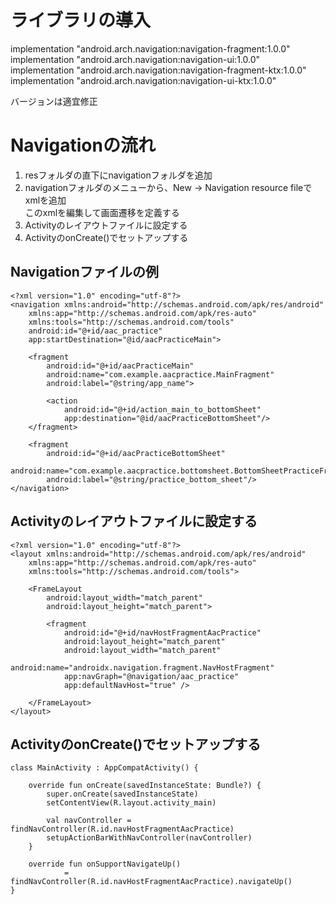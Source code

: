 # ライブラリの導入
implementation "android.arch.navigation:navigation-fragment:1.0.0"  
implementation "android.arch.navigation:navigation-ui:1.0.0"  
implementation "android.arch.navigation:navigation-fragment-ktx:1.0.0"  
implementation "android.arch.navigation:navigation-ui-ktx:1.0.0"  

バージョンは適宜修正

# Navigationの流れ
1. resフォルダの直下にnavigationフォルダを追加
2. navigationフォルダのメニューから、New -> Navigation resource fileでxmlを追加  
このxmlを編集して画面遷移を定義する  
3. Activityのレイアウトファイルに設定する
4. ActivityのonCreate()でセットアップする

## Navigationファイルの例
```
<?xml version="1.0" encoding="utf-8"?>
<navigation xmlns:android="http://schemas.android.com/apk/res/android"
    xmlns:app="http://schemas.android.com/apk/res-auto"
    xmlns:tools="http://schemas.android.com/tools"
    android:id="@+id/aac_practice"
    app:startDestination="@id/aacPracticeMain">

    <fragment
        android:id="@+id/aacPracticeMain"
        android:name="com.example.aacpractice.MainFragment"
        android:label="@string/app_name">

        <action
            android:id="@+id/action_main_to_bottomSheet"
            app:destination="@id/aacPracticeBottomSheet"/>
    </fragment>

    <fragment
        android:id="@+id/aacPracticeBottomSheet"
        android:name="com.example.aacpractice.bottomsheet.BottomSheetPracticeFragment"
        android:label="@string/practice_bottom_sheet"/>
</navigation>
```
## Activityのレイアウトファイルに設定する
```
<?xml version="1.0" encoding="utf-8"?>
<layout xmlns:android="http://schemas.android.com/apk/res/android"
    xmlns:app="http://schemas.android.com/apk/res-auto"
    xmlns:tools="http://schemas.android.com/tools">

    <FrameLayout
        android:layout_width="match_parent"
        android:layout_height="match_parent">

        <fragment
            android:id="@+id/navHostFragmentAacPractice"
            android:layout_height="match_parent"
            android:layout_width="match_parent"
            android:name="androidx.navigation.fragment.NavHostFragment"
            app:navGraph="@navigation/aac_practice"
            app:defaultNavHost="true" />

    </FrameLayout>
</layout>
```
## ActivityのonCreate()でセットアップする
```
class MainActivity : AppCompatActivity() {

    override fun onCreate(savedInstanceState: Bundle?) {
        super.onCreate(savedInstanceState)
        setContentView(R.layout.activity_main)

        val navController = findNavController(R.id.navHostFragmentAacPractice)
        setupActionBarWithNavController(navController)
    }

    override fun onSupportNavigateUp()
            = findNavController(R.id.navHostFragmentAacPractice).navigateUp()
}
```

